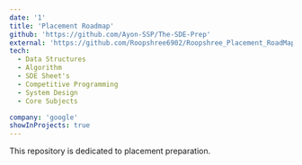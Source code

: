 ```yaml
---
date: '1'
title: 'Placement Roadmap'
github: 'https://github.com/Ayon-SSP/The-SDE-Prep'
external: 'https://github.com/Roopshree6902/Roopshree_Placement_RoadMap'
tech:
  - Data Structures
  - Algorithm
  - SDE Sheet's
  - Competitive Programming
  - System Design
  - Core Subjects

company: 'google'
showInProjects: true
---
```


This repository is dedicated to placement preparation.
